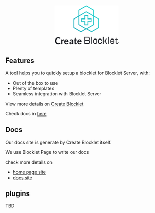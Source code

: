 <br/>

<p align="center">
<img src="./logo-v.png" style="width:200px;" />
</p>

## Features

A tool helps you to quickly setup a blocklet for Blocklet Server, with:

- Out of the box to use
- Plenty of templates
- Seamless integration with Blocklet Server

View more details on [Create Blocklet](./packages/create-app)

Check docs in [here](https://www.createblocklet.dev)

## Docs

Our docs site is generate by Create Blocklet itself.

We use Blocklet Page to write our docs

check more details on

- [home page site](./packages/page-site)
- [docs site](./packages/docs-site)

## plugins

TBD
